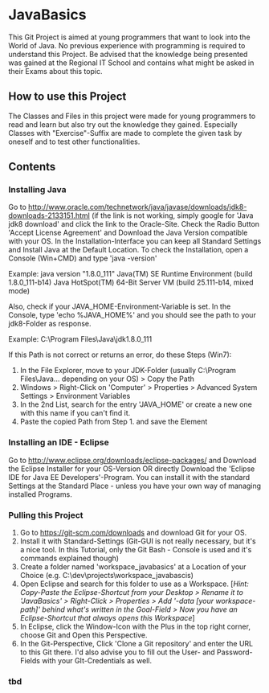 # JavaBasics

This Git Project is aimed at young programmers that want to look into the World of Java.
No previous experience with programming is required to understand this Project.
Be advised that the knowledge being presented was gained at the Regional IT School and contains what might be asked in their Exams about this topic.

## How to use this Project

The Classes and Files in this project were made for young programmers to read and learn but also try out the knowledge they gained. Especially Classes with "Exercise"-Suffix are made to complete the given task by oneself and to test other functionalities.

## Contents
### Installing Java

Go to http://www.oracle.com/technetwork/java/javase/downloads/jdk8-downloads-2133151.html (if the link is not working, simply google for 'Java jdk8 download' and click the link to the Oracle-Site.
Check the Radio Button 'Accept License Agreement' and Download the Java Version compatible with your OS.
In the Installation-Interface you can keep all Standard Settings and Install Java at the Default Location.
To check the Installation, open a Console (Win+CMD) and type 'java -version'

Example:
java version "1.8.0_111"
Java(TM) SE Runtime Environment (build 1.8.0_111-b14)
Java HotSpot(TM) 64-Bit Server VM (build 25.111-b14, mixed mode)

Also, check if your JAVA_HOME-Environment-Variable is set.
In the Console, type 'echo %JAVA_HOME%' and you should see the path to your jdk8-Folder as response.

Example:
C:\Program Files\Java\jdk1.8.0_111

If this Path is not correct or returns an error, do these Steps (Win7):
1. In the File Explorer, move to your JDK-Folder (usually C:\Program Files\Java\... depending on your OS) > Copy the Path
2. Windows > Right-Click on 'Computer' > Properties > Advanced System Settings > Environment Variables
3. In the 2nd List, search for the entry 'JAVA_HOME' or create a new one with this name if you can't find it.
4. Paste the copied Path from Step 1. and save the Element


### Installing an IDE - Eclipse

Go to http://www.eclipse.org/downloads/eclipse-packages/ and Download the Eclipse Installer for your OS-Version
OR directly Download the 'Eclipse IDE for Java EE Developers'-Program.
You can install it with the standard Settings at the Standard Place - unless you have your own way of managing installed Programs.

### Pulling this Project

1. Go to https://git-scm.com/downloads and download Git for your OS.
2. Install it with Standard-Settings (Git-GUI is not really necessary, but it's a nice tool. In this Tutorial, only the Git Bash - Console is used and it's commands explained though)
3. Create a folder named 'workspace_javabasics' at a Location of your Choice (e.g. C:\dev\projects\workspace_javabascis)
4. Open Eclipse and search for this folder to use as a Workspace.
[_Hint: Copy-Paste the Eclipse-Shortcut from your Desktop > Rename it to 'JavaBasics' > Right-Click > Properties > Add '-data [your workspace-path]' behind what's written in the Goal-Field > Now you have an Eclipse-Shortcut that always opens this Workspace_]
5. In Eclipse, click the Window-Icon with the Plus in the top right corner, choose Git and Open this Perspective.
6. In the Git-Perspective, Click 'Clone a Git repository' and enter the URL to this Git there. I'd also advise you to fill out the User- and Password-Fields with your GIt-Credentials as well.


### tbd
